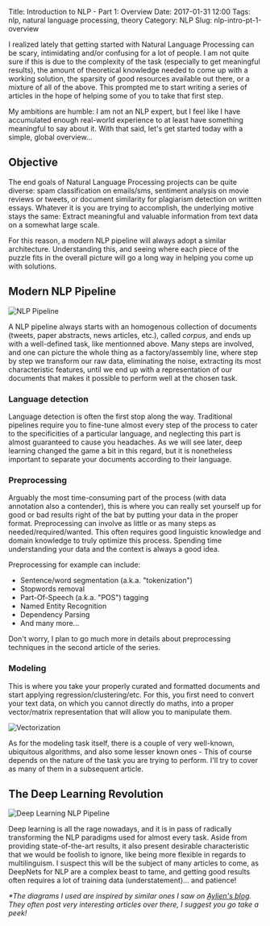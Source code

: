 Title: Introduction to NLP - Part 1: Overview
Date: 2017-01-31 12:00
Tags: nlp, natural language processing, theory
Category: NLP
Slug: nlp-intro-pt-1-overview

I realized lately that getting started with Natural Language Processing can be scary, intimidating and/or confusing for a lot of people. I am not quite sure if this is due to the complexity of the task (especially to get meaningful results), the amount of theoretical knowledge needed to come up with a working solution, the sparsity of good resources available out there, or a mixture of all of the above. This prompted me to start writing a series of articles in the hope of helping some of you to take that first step.

My ambitions are humble: I am not an NLP expert, but I feel like I have accumulated enough real-world experience to at least have something meaningful to say about it. With that said, let's get started today with a simple, global overview...

## Objective

The end goals of Natural Language Processing projects can be quite diverse: spam classification on emails/sms, sentiment analysis on movie reviews or tweets, or document similarity for plagiarism detection on written essays. Whatever it is you are trying to accomplish, the underlying motive stays the same: Extract meaningful and valuable information from text data on a somewhat large scale.

For this reason, a modern NLP pipeline will always adopt a similar architecture. Understanding this, and seeing where each piece of the puzzle fits in the overall picture will go a long way in helping you come up with solutions.

## Modern NLP Pipeline

![NLP Pipeline]({attach}/images/nlp-intro-pt-1-overview-1.png)

A NLP pipeline always starts with an homogenous collection of documents (tweets, paper abstracts, news articles, etc.), called _corpus_, and ends up with a well-defined task, like mentionned above. Many steps are involved, and one can picture the whole thing as a factory/assembly line, where step by step we transform our raw data, eliminating the noise, extracting its most characteristic features, until we end up with a representation of our documents that makes it possible to perform well at the chosen task.

### Language detection

Language detection is often the first stop along the way. Traditional pipelines require you to fine-tune almost every step of the process to cater to the specificities of a particular language, and neglecting this part is almost guaranteed to cause you headaches. As we will see later, deep learning changed the game a bit in this regard, but it is nonetheless important to separate your documents according to their language.

### Preprocessing

Arguably the most time-consuming part of the process (with data annotation also a contender), this is where you can really set yourself up for good or bad results right of the bat by putting your data in the proper format. Preprocessing can involve as little or as many steps as needed/required/wanted. This often requires good linguistic knowledge and domain knowledge to truly optimize this process. Spending time understanding your data and the context is always a good idea.

Preprocessing for example can include:

- Sentence/word segmentation (a.k.a. "tokenization")
- Stopwords removal
- Part-Of-Speech (a.k.a. "POS") tagging
- Named Entity Recognition
- Dependency Parsing
- And many more...

Don't worry, I plan to go much more in details about preprocessing techniques in the second article of the series.

### Modeling

This is where you take your properly curated and formatted documents and start applying regression/clustering/etc. For this, you first need to convert your text data, on which you cannot directly do maths, into a proper vector/matrix representation that will allow you to manipulate them. 

![Vectorization]({attach}/images/nlp-intro-pt-1-overview-3.png)

As for the modeling task itself, there is a couple of very well-known, ubiquitous algorithms, and also some lesser known ones - This of course depends on the nature of the task you are trying to perform. I'll try to cover as many of them in a subsequent article.

## The Deep Learning Revolution

![Deep Learning NLP Pipeline]({attach}/images/nlp-intro-pt-1-overview-2.png)

Deep learning is all the rage nowadays, and it is in pass of radically transforming the NLP paradigms used for almost every task. Aside from providing state-of-the-art results, it also present desirable characteristic that we would be foolish to ignore, like being more flexible in regards to multilinguism. I suspect this will be the subject of many articles to come, as DeepNets for NLP are a complex beast to tame, and getting good results often requires a lot of training data (understatement)... and patience!

_*The diagrams I used are inspired by similar ones I saw on [Aylien's blog](http://blog.aylien.com/leveraging-deep-learning-for-multilingual/). They often post very interesting articles over there, I suggest you go take a peek!_